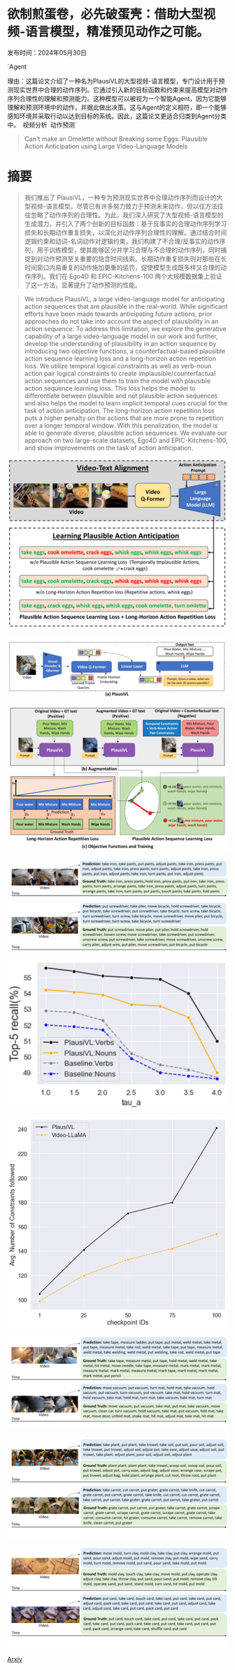 # 欲制煎蛋卷，必先破蛋壳：借助大型视频-语言模型，精准预见动作之可能。

发布时间：2024年05月30日

`Agent

理由：这篇论文介绍了一种名为PlausiVL的大型视频-语言模型，专门设计用于预测现实世界中合理的动作序列。它通过引入新的目标函数和约束来提高模型对动作序列合理性的理解和预测能力。这种模型可以被视为一个智能Agent，因为它能够理解和预测环境中的动作，并据此做出决策。这与Agent的定义相符，即一个能够感知环境并采取行动以达到目标的系统。因此，这篇论文更适合归类到Agent分类中。` `视频分析` `动作预测`

> Can't make an Omelette without Breaking some Eggs: Plausible Action Anticipation using Large Video-Language Models

# 摘要

> 我们推出了 PlausiVL，一种专为预测现实世界中合理动作序列而设计的大型视频-语言模型。尽管已有许多努力致力于预测未来动作，但以往方法往往忽略了动作序列的合理性。为此，我们深入研究了大型视频-语言模型的生成潜力，并引入了两个创新的目标函数：基于反事实的合理动作序列学习损失和长期动作重复损失，以深化对动作序列合理性的理解。通过结合时间逻辑约束和动词-名词动作对逻辑约束，我们构建了不合理/反事实的动作序列，用于训练模型，使其能够区分并学习合理与不合理的动作序列，同时捕捉到对动作预测至关重要的隐含时间线索。长期动作重复损失则对那些在长时间窗口内易重复的动作施加更重的惩罚，促使模型生成既多样又合理的动作序列。我们在 Ego4D 和 EPIC-Kitchens-100 两个大规模数据集上验证了这一方法，显著提升了动作预测的性能。

> We introduce PlausiVL, a large video-language model for anticipating action sequences that are plausible in the real-world. While significant efforts have been made towards anticipating future actions, prior approaches do not take into account the aspect of plausibility in an action sequence. To address this limitation, we explore the generative capability of a large video-language model in our work and further, develop the understanding of plausibility in an action sequence by introducing two objective functions, a counterfactual-based plausible action sequence learning loss and a long-horizon action repetition loss. We utilize temporal logical constraints as well as verb-noun action pair logical constraints to create implausible/counterfactual action sequences and use them to train the model with plausible action sequence learning loss. This loss helps the model to differentiate between plausible and not plausible action sequences and also helps the model to learn implicit temporal cues crucial for the task of action anticipation. The long-horizon action repetition loss puts a higher penalty on the actions that are more prone to repetition over a longer temporal window. With this penalization, the model is able to generate diverse, plausible action sequences. We evaluate our approach on two large-scale datasets, Ego4D and EPIC-Kitchens-100, and show improvements on the task of action anticipation.

![欲制煎蛋卷，必先破蛋壳：借助大型视频-语言模型，精准预见动作之可能。](../../../paper_images/2405.20305/x1.png)

![欲制煎蛋卷，必先破蛋壳：借助大型视频-语言模型，精准预见动作之可能。](../../../paper_images/2405.20305/x2.png)

![欲制煎蛋卷，必先破蛋壳：借助大型视频-语言模型，精准预见动作之可能。](../../../paper_images/2405.20305/x3.png)

![欲制煎蛋卷，必先破蛋壳：借助大型视频-语言模型，精准预见动作之可能。](../../../paper_images/2405.20305/x4.png)

![欲制煎蛋卷，必先破蛋壳：借助大型视频-语言模型，精准预见动作之可能。](../../../paper_images/2405.20305/x5.png)

![欲制煎蛋卷，必先破蛋壳：借助大型视频-语言模型，精准预见动作之可能。](../../../paper_images/2405.20305/graph.png)

![欲制煎蛋卷，必先破蛋壳：借助大型视频-语言模型，精准预见动作之可能。](../../../paper_images/2405.20305/x6.png)

![欲制煎蛋卷，必先破蛋壳：借助大型视频-语言模型，精准预见动作之可能。](../../../paper_images/2405.20305/x7.png)

![欲制煎蛋卷，必先破蛋壳：借助大型视频-语言模型，精准预见动作之可能。](../../../paper_images/2405.20305/x8.png)

[Arxiv](https://arxiv.org/abs/2405.20305)